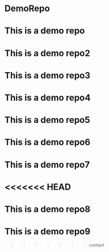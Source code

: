 # DemoRepo
# This is a demo repo
# This is a demo repo2
# This is a demo repo3
# This is a demo repo4
# This is a demo repo5
# This is a demo repo6
# This is a demo repo7
<<<<<<< HEAD
=======
# This is a demo repo8
# This is a demo repo9
>>>>>>> contact
